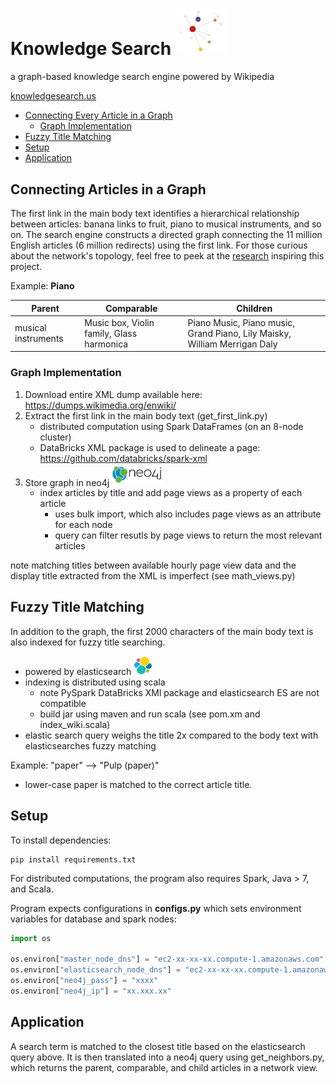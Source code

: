 # Knowledge Search <a href="http://knowledgesearch.us/" rel="knowledge search"><img src="https://github.com/marksibrahim/knowledge_search/blob/master/tools/logos/d3_net.png" width="80"></a>
a graph-based knowledge search engine powered by Wikipedia

[knowledgesearch.us](http://knowledgesearch.us/)

* [Connecting Every Article in a Graph](#Connecting-Articles-in-a-Graph)
   * [Graph Implementation](#Graph-Implementation)
* [Fuzzy Title Matching](#Fuzzy-Title-Matching)
* [Setup](#Setup)
* [Application](#Application)



## <a name="Connecting-Articles-in-a-Graph"></a> Connecting Articles in a Graph

The first link in the main body text identifies a hierarchical relationship between articles: banana links to fruit, piano to musical instruments, and so on. The search engine constructs a directed graph connecting the 11 million English articles (6 million redirects) using the first link. For those curious about the network's topology, feel free to peek at the [research](compstorylab.org/share/papers/ibrahim2016a/index.html) inspiring this project.


Example: **Piano**

Parent | Comparable | Children
--- | --- | ---
musical instruments | Music box, Violin family, Glass harmonica | Piano Music, Piano music, Grand Piano, Lily Maisky, William Merrigan Daly


### <a name="Graph-Implementation"></a> Graph Implementation

1. Download entire XML dump available here: https://dumps.wikimedia.org/enwiki/
2. Extract the first link in the main body text (get_first_link.py)
    * distributed computation using Spark DataFrames (on an 8-node cluster)
    * DataBricks XML package is used to delineate a page: 
    https://github.com/databricks/spark-xml
3. Store graph in neo4j <a href="https://neo4j.com/" rel="knowledge search"><img src="https://github.com/marksibrahim/knowledge_search/blob/master/tools/logos/neo4j.png" width="80"></a>
    * index articles by title and add page views as a property of each article 
        * uses bulk import, which also includes page views as an attribute for each node
        * query can filter resutls by page views to return the most relevant articles

note matching titles between available hourly page view data and the display title extracted from the XML is imperfect (see math_views.py)

## <a name="Fuzzy-Title-Matching"></a>Fuzzy Title Matching

In addition to the graph, the first 2000 characters of the main body text is also indexed for fuzzy title searching.
* powered by elasticsearch <a href="https://www.elastic.co/" rel="knowledge search"><img src="https://github.com/marksibrahim/knowledge_search/blob/master/tools/logos/elasticsearch.png" width="30"></a>
* indexing is distributed using scala  
   * note PySpark DataBricks XMl package and elasticsearch ES are not compatible
   * build jar using maven and run scala (see pom.xm and index_wiki.scala)
* elastic search query weighs the title 2x compared to the body text with elasticsearches fuzzy matching

Example: 
"paper" --> "Pulp (paper)"

* lower-case paper is matched to the correct article title. 

## <a name="Setup"></a>Setup

To install dependencies:
```
pip install requirements.txt
```

For distributed computations, the program also requires Spark, Java > 7, and Scala.

Program expects configurations in **configs.py** which sets environment variables for database and spark nodes:
```python
import os

os.environ["master_node_dns"] = "ec2-xx-xx-xx.compute-1.amazonaws.com"
os.environ["elasticsearch_node_dns"] = "ec2-xx-xx-xx.compute-1.amazonaws.com"
os.environ["neo4j_pass"] = "xxxx"
os.environ["neo4j_ip"] = "xx.xxx.xx"
```

## <a name="Application"></a>Application

A search term is matched to the closest title based on the elasticsearch query above. It is then translated into a neo4j query using get_neighbors.py, which returns the parent, comparable, and child articles in a network view.







